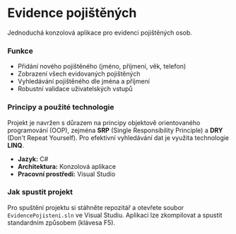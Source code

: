# Evidence pojištěných
Jednoduchá konzolová aplikace pro evidenci pojištěných osob.

### **Funkce**
* Přidání nového pojištěného (jméno, příjmení, věk, telefon)
* Zobrazení všech evidovaných pojištěných
* Vyhledávání pojištěného dle jména a příjmení
* Robustní validace uživatelských vstupů

### **Principy a použité technologie**
Projekt je navržen s důrazem na principy objektově orientovaného programování (OOP), zejména **SRP** (Single Responsibility Principle) a **DRY** (Don't Repeat Yourself). Pro efektivní vyhledávání dat je využita technologie **LINQ**.

* **Jazyk:** C#
* **Architektura:** Konzolová aplikace
* **Pracovní prostředí:** Visual Studio

### **Jak spustit projekt**
Pro spuštění projektu si stáhněte repozitář a otevřete soubor `EvidencePojisteni.sln` ve Visual Studiu. Aplikaci lze zkompilovat a spustit standardním způsobem (klávesa F5).
